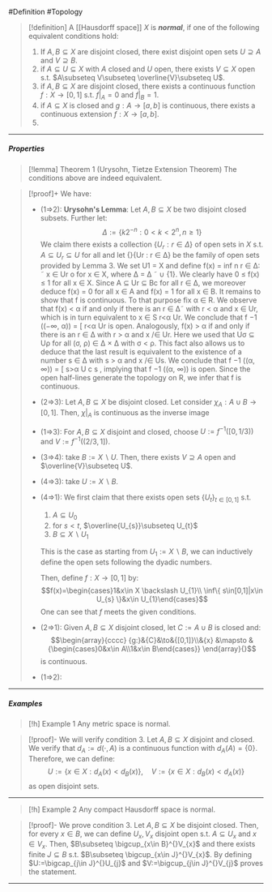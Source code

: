 #Definition #Topology 

> [!definition]
> A [[Hausdorff space]] $X$ is ***normal***, if one of the following equivalent conditions hold:
> 1. If $A,B\subseteq X$ are disjoint closed, there exist disjoint open sets $U\supseteq A$ and $V\supseteq B$.
> 2. if $A\subseteq U\subseteq X$ with $A$ closed and $U$ open, there exists $V\subseteq X$ open s.t. $A\subseteq V\subseteq \overline{V}\subseteq U$.
> 3. if $A,B\subseteq X$ are disjoint closed, there exists a continuous function $f:X\to[0,1]$ s.t. $f|_{A}=0$ and $f|_{B}=1$.
> 4. if $A\subseteq X$ is closed and $g:A\to[a,b]$ is continuous, there exists a continuous extension $f:X\to[a,b]$.
> 5. 
---
##### Properties
> [!lemma] Theorem 1 (Urysohn, Tietze Extension Theorem)
> The conditions above are indeed equivalent.

> [!proof]+
> We have: 
> - (1=>2): **Urysohn's Lemma**: Let $A, B\subseteq X$ be two disjoint closed subsets. Further let: $$\Delta:=\{ k 2^{-n}:0<k<2^n, n\geq 1 \}$$We claim there exists a collection $\{ U_{r}:r\in \Delta \}$ of open sets in $X$ s.t. $A\subseteq U_{r}\subseteq U$ for all and let $\{  \}${Ur : r ∈ ∆} be the family of open sets provided by Lemma 3. We set U1 = X and define f(x) = inf n r ∈ ∆: ˜ x ∈ Ur o for x ∈ X, where ∆ = ∆ ˜ ∪ {1}. We clearly have 0 ≤ f(x) ≤ 1 for all x ∈ X. Since A ⊆ Ur ⊆ Bc for all r ∈ ∆, we moreover deduce f(x) = 0 for all x ∈ A and f(x) = 1 for all x ∈ B. It remains to show that f is continuous. To that purpose fix α ∈ R. We observe that f(x) < α if and only if there is an r ∈ ∆˜ with r < α and x ∈ Ur, which is in turn equivalent to x ∈ S r<α Ur. We conclude that f −1 ((−∞, α)) = [ r<α Ur is open. Analogously, f(x) > α if and only if there is an r ∈ ∆ with r > α and x /∈ Ur. Here we used that Uσ ⊆ Uρ for all (σ, ρ) ∈ ∆ × ∆ with σ < ρ. This fact also allows us to deduce that the last result is equivalent to the existence of a number s ∈ ∆ with s > α and x /∈ Us. We conclude that f −1 ((α, ∞)) = [ s>α U c s , implying that f −1 ((α, ∞)) is open. Since the open half-lines generate the topology on R, we infer that f is continuous.
> - (2=>3): Let $A,B\subseteq X$ be disjoint closed. Let consider $\chi_{A}:A\cup B\to[0,1]$. Then, $\chi|_{A}$ is continuous as the inverse image
> - (1=>3): For $A,B\subseteq X$ disjoint and closed, choose $U:=f^{-1}([0,1/3))$ and $V:=f^{-1}(( 2/3,1])$.
> - (3=>4): take $B:= X \backslash U$. Then, there exists $V\supseteq A$ open and $\overline{V}\subseteq U$.
> - (4=>3): take $U:= X \backslash B$.
> - (4=>1): We first claim that there exists open sets $\{ U_{t} \}_{t\in[0,1]}$ s.t. 
> 	1. $A\subseteq U_{0}$
> 	2. for $s<t$, $\overline{U_{s}}\subseteq U_{t}$
> 	3. $B\subseteq X \backslash U_{1}$
> 	
> 	This is the case as starting from $U_{1}:=X \backslash B$, we can inductively define the open sets following the dyadic numbers.
> 	
> 	Then, define $f:X\to[0,1]$ by:$$f(x)=\begin{cases}1&x\in X \backslash U_{1}\\ \inf\{ s\in[0,1]|x\in U_{s} \}&x\in U_{1}\end{cases}$$One can see that $f$ meets the given conditions.
> - (2=>1): Given $A,B\subseteq X$ disjoint closed, let $C:=A\cup B$ is closed and: $$\begin{array}{cccc} {g:}&{C}&\to&{[0,1]}\\&{x} &\mapsto & {\begin{cases}0&x\in A\\1&x\in B\end{cases}} \end{array}{}$$is continuous. 
> - (1=>2):
---
##### Examples
> [!h] Example 1
> Any metric space is normal.

> [!proof]-
> We will verify condition 3. Let $A,B\subseteq X$ disjoint and closed. We verify that $d_{A}:=d(\cdot,A)$ is a continuous function with $d_{A}(A)=\{ 0 \}$. Therefore, we can define: $$U:=\{ x\in X:d_{A}(x)<d_{B}(x) \},\quad V:=\{ x\in X:d_{B}(x)<d_{A}(x) \}$$as open disjoint sets. 
---
> [!h] Example 2
> Any compact Hausdorff space is normal.

> [!proof]-
> We prove condition 3. Let $A,B\subseteq X$ be disjoint closed. Then, for every $x\in B$, we can define $U_{x},V_{x}$ disjoint open s.t. $A\subseteq U_{x}$ and $x\in V_{x}$. Then, $B\subseteq \bigcup_{x\in B}^{}V_{x}$ and there exists finite $J\subseteq B$ s.t. $B\subseteq \bigcup_{x\in J}^{}V_{x}$. By defining $U:=\bigcap_{j\in J}^{}U_{j}$ and $V:=\bigcup_{j\in J}^{}V_{j}$ proves the statement.
---
